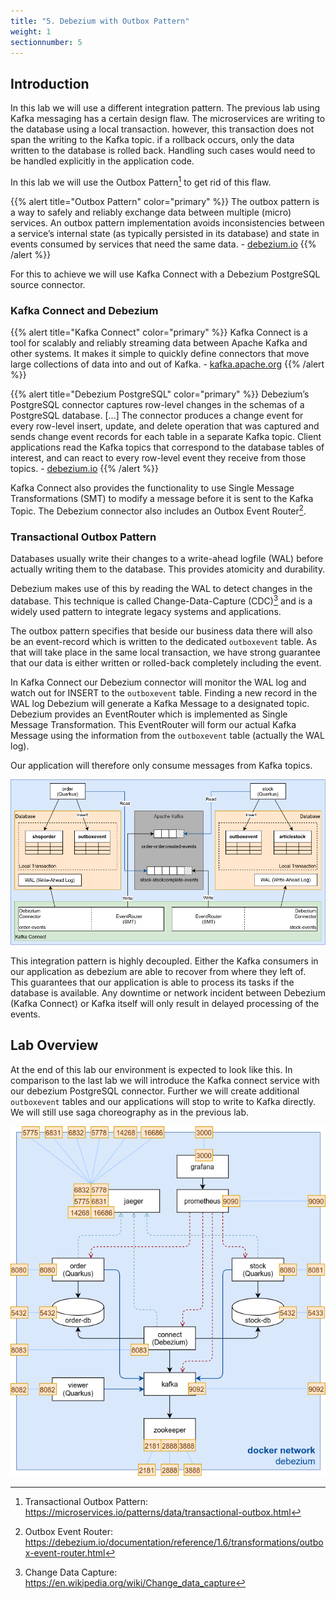```yaml
---
title: "5. Debezium with Outbox Pattern"
weight: 1
sectionnumber: 5
---
```


## Introduction

In this lab we will use a different integration pattern. The previous lab using Kafka messaging has a certain design flaw. The microservices are writing to the database using a local transaction. however, this transaction does not span the writing to the Kafka topic. if a rollback occurs, only the data written to the database is rolled back. Handling such cases would need to be handled explicitly in the application code.

In this lab we will use the Outbox Pattern[^1] to get rid of this flaw.

{{% alert title="Outbox Pattern" color="primary" %}} The outbox pattern is a way to safely and reliably exchange data between multiple (micro) services. An outbox pattern implementation avoids inconsistencies between a service’s internal state (as typically persisted in its database) and state in events consumed by services that need the same data. - [debezium.io](https://debezium.io/documentation/reference/configuration/outbox-event-router.html) {{% /alert %}}

For this to achieve we will use Kafka Connect with a Debezium PostgreSQL source connector.


### Kafka Connect and Debezium

{{% alert title="Kafka Connect" color="primary" %}} Kafka Connect is a tool for scalably and reliably streaming data between Apache Kafka and other systems. It makes it simple to quickly define connectors that move large collections of data into and out of Kafka. - [kafka.apache.org](https://kafka.apache.org/documentation/#connect) {{% /alert %}}


{{% alert title="Debezium PostgreSQL" color="primary" %}} Debezium’s PostgreSQL connector captures row-level changes in the schemas of a PostgreSQL database. [...] The connector produces a change event for every row-level insert, update, and delete operation that was captured and sends change event records for each table in a separate Kafka topic. Client applications read the Kafka topics that correspond to the database tables of interest, and can react to every row-level event they receive from those topics. - [debezium.io](https://debezium.io/documentation/reference/connectors/postgresql.html) {{% /alert %}}

Kafka Connect also provides the functionality to use Single Message Transformations (SMT) to modify a message before it is sent to the Kafka Topic. The Debezium connector also includes an Outbox Event Router[^2].


### Transactional Outbox Pattern

Databases usually write their changes to a write-ahead logfile (WAL) before actually writing them to the database. This provides atomicity and durability.

Debezium makes use of this by reading the WAL to detect changes in the database. This technique is called Change-Data-Capture (CDC)[^3] and is a widely used pattern to integrate legacy systems and applications.

The outbox pattern specifies that beside our business data there will also be an event-record which is written to the dedicated `outboxevent` table. As that will take place in the same local transaction, we have strong guarantee that our data is either written or rolled-back completely including the event.

In Kafka Connect our Debezium connector will monitor the WAL log and watch out for INSERT to the `outboxevent` table. Finding a new record in the WAL log Debezium will generate a Kafka Message to a designated topic. Debezium provides an EventRouter which is implemented as Single Message Transformation. This EventRouter will form our actual Kafka Message using the information from the `outboxevent` table (actually the WAL log).

Our application will therefore only consume messages from Kafka topics.

![Environment](outbox-pattern.png)

This integration pattern is highly decoupled. Either the Kafka consumers in our application as debezium are able to recover from where they left of. This guarantees that our application is able to process its tasks if the database is available. Any downtime or network incident between Debezium (Kafka Connect) or Kafka itself will only result in delayed processing of the events.


## Lab Overview

At the end of this lab our environment is expected to look like this. In comparison to the last lab we will introduce the Kafka connect service with our debezium PostgreSQL connector. Further we will create additional `outboxevent` tables and our applications will stop to write to Kafka directly. We will still use saga choreography as in the previous lab.

![Environment](debezium.png)


[^1]: Transactional Outbox Pattern: https://microservices.io/patterns/data/transactional-outbox.html
[^2]: Outbox Event Router: https://debezium.io/documentation/reference/1.6/transformations/outbox-event-router.html
[^3]: Change Data Capture: https://en.wikipedia.org/wiki/Change_data_capture
